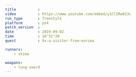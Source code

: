 ```yaml
---
title          :
video          : https://www.youtube.com/embed/y1ClIRw813c
run_type       : freestyle
platform       : ps4
patch_version  : 
date           : 2019-09-02
time           : 10'51"20
quest          : 9★-a-visitor-from-eorzea

runners:
    - shima

weapons:
    - long-sword
---
```


